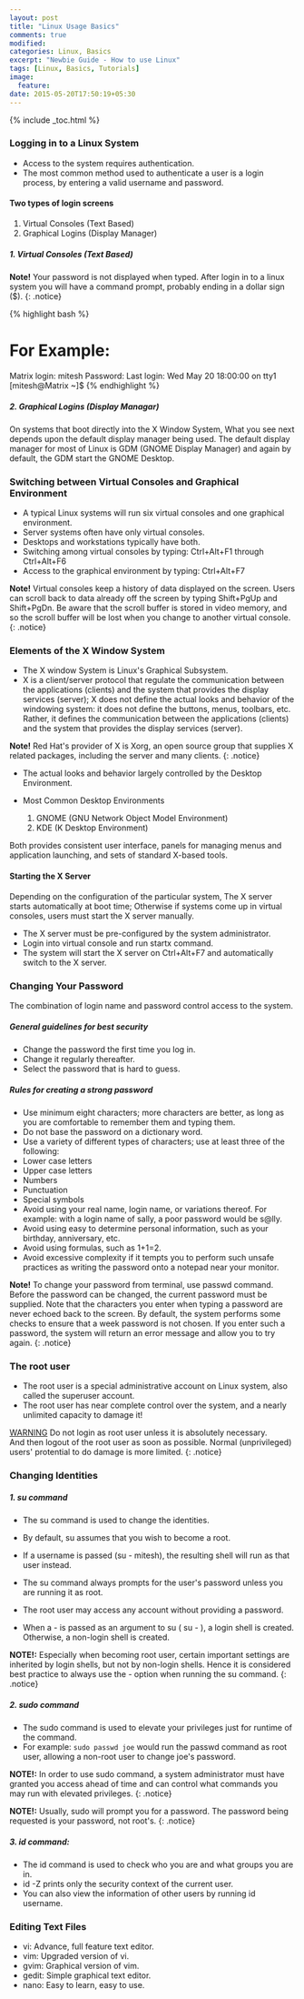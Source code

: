 ```yaml
---
layout: post
title: "Linux Usage Basics"
comments: true
modified:
categories: Linux, Basics
excerpt: "Newbie Guide - How to use Linux"
tags: [Linux, Basics, Tutorials]
image:
  feature:
date: 2015-05-20T17:50:19+05:30
---
```

{% include _toc.html %}

### Logging in to a Linux System

* Access to the system requires authentication.
* The most common method used to authenticate a user is a login process, by entering a valid username and password.

#### Two types of login screens
1. Virtual Consoles (Text Based)
1. Graphical Logins (Display Manager)

##### 1. Virtual Consoles (Text Based)

**Note!** Your password is not displayed when typed. After login in to a linux system you will have a command prompt, probably ending in a dollar sign ($).
{: .notice}

{% highlight bash %}
# For Example:
Matrix login: mitesh
Password:
Last login: Wed May 20 18:00:00 on tty1
[mitesh@Matrix ~]$
{% endhighlight %}

##### 2. Graphical Logins (Display Managar)

On systems that boot directly into the X Window System, What you see next depends upon the default display manager being used. The default display manager for most of Linux is GDM (GNOME Display Manager) and again by default, the GDM start the GNOME Desktop.


### Switching between Virtual Consoles and Graphical Environment

* A typical Linux systems will run six virtual consoles and one graphical environment.
* Server systems often have only virtual consoles.
* Desktops and workstations typically have both.
* Switching among virtual consoles by typing:	Ctrl+Alt+F1 through Ctrl+Alt+F6
* Access to the graphical environment by typing:	Ctrl+Alt+F7

**Note!** Virtual consoles keep a history of data displayed on the screen. Users can scroll back to data already off the screen by typing Shift+PgUp and Shift+PgDn. Be aware that the scroll buffer is stored in video memory, and so the scroll buffer will be lost when you change to another virtual console.
{: .notice}


### Elements of the X Window System

* The X window System is Linux's Graphical Subsystem.
* X is a client/server protocol that regulate the communication between the applications (clients) and the system that provides the display services (server); X does not define the actual looks and behavior of the windowing system: it does not define the buttons, menus, toolbars, etc. Rather, it defines the communication between the applications (clients) and the system that provides the display services (server).

**Note!** Red Hat's provider of X is Xorg, an open source group that supplies X related packages, including the server and many clients.
{: .notice}

* The actual looks and behavior largely controlled by the Desktop Environment.
* Most Common Desktop Environments

  1. GNOME (GNU Network Object Model Environment)
  2. KDE	 (K Desktop Environment)

Both provides consistent user interface, panels for managing menus and application launching, and sets of standard X-based tools.


#### Starting the X Server

Depending on the configuration of the particular system, The X server starts automatically at boot time; Otherwise if systems come up in virtual consoles, users must start the X server manually.

* The X server must be pre-configured by the system administrator.
* Login into virtual console and run startx command.
* The system will start the X server on Ctrl+Alt+F7 and automatically switch to the X server.


### Changing Your Password

The combination of login name and password control access to the system.

##### General guidelines for best security
* Change the password the first time you log in.
* Change it regularly thereafter.
* Select the password that is hard to guess.

##### Rules for creating a strong password

* Use minimum eight characters; more characters are better, as long as you are comfortable to remember them and typing them.
* Do not base the password on a dictionary word.
* Use a variety of different types of characters; use at least three of the following:
* Lower case letters
* Upper case letters
* Numbers
* Punctuation
* Special symbols
* Avoid using your real name, login name, or variations thereof. For example: with a login name of sally, a poor password would be s@lly.
* Avoid using easy to determine personal information, such as your birthday, anniversary, etc.
* Avoid using formulas, such as 1+1=2.
* Avoid excessive complexity if it tempts you to perform such unsafe practices as writing the password onto a notepad near your monitor.


**Note!** To change your password from terminal, use passwd command.
Before the password can be changed, the current password must be supplied. Note that the characters you enter when typing a password are never echoed back to the screen.
By default, the system performs some checks to ensure that a week password is not chosen. If you enter such a password, the system will return an error message and allow you to try again.
{: .notice}

### The root user

* The root user is a special administrative account on Linux system, also called the superuser account.
* The root user has near complete control over the system, and a nearly unlimited capacity to damage it!

<a href="#the-root-user" class="btn btn-danger">WARNING</a>
Do not login as root user unless it is absolutely necessary.<br>
And then logout of the root user as soon as possible.
Normal (unprivileged) users' protential to do damage is more limited.
{: .notice}

### Changing Identities

##### 1. su command

* The su command is used to change the identities.
* By default, su assumes that you wish to become a root.
* If a username is passed (su - mitesh), the resulting shell will run as that user instead.
* The su command always prompts for the user's password unless you are running it as root.
* The root user may access any account without providing a password.

* When a - is passed as an argument to su ( su - ), a login shell is created. Otherwise, a non-login shell is created.

**NOTE!:** Especially when becoming root user, certain important settings are inherited by login shells, but not by non-login shells. Hence it is considered best practice to always use the - option when running the su command.
{: .notice}

##### 2. sudo command

* The sudo command is used to elevate your privileges just for runtime of the command.
* For example: `sudo passwd joe` would run the passwd command as root user, allowing a non-root user to change joe's password.

**NOTE!:** In order to use sudo command, a system administrator must have granted you access ahead of time and can control what commands you may run with elevated privileges.
{: .notice}

**NOTE!:** Usually, sudo will prompt you for a password. The password being requested is your password, not root's.
{: .notice}

##### 3. id command:

* The id command is used to check who you are and what groups you are in.
* id -Z prints only the security context of the current user.
* You can also view the information of other users by running id username.


### Editing Text Files

* vi:	Advance, full feature text editor.
* vim:	Upgraded version of vi.
* gvim:	Graphical version of vim.
* gedit:	Simple graphical text editor.
* nano:	Easy to learn, easy to use.
